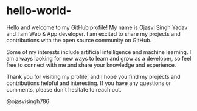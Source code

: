 # hello-world-

Hello and welcome to my GitHub profile! My name is Ojasvi Singh Yadav and I am Web & App developer. I am excited to share my projects and contributions with the open source community on GitHub.

Some of my interests include artificial intelligence and machine learning. I am always looking for new ways to learn and grow as a developer, so feel free to connect with me and share your knowledge and experience.

Thank you for visiting my profile, and I hope you find my projects and contributions helpful and interesting. If you have any questions or comments, please don't hesitate to reach out.

@ojasvisingh786
